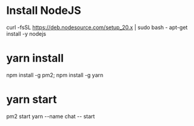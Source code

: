 # Install NodeJS
curl -fsSL https://deb.nodesource.com/setup_20.x | sudo bash - 
apt-get install -y nodejs


# yarn install

npm install -g pm2;
npm install -g yarn

# yarn start
pm2 start yarn --name chat -- start


